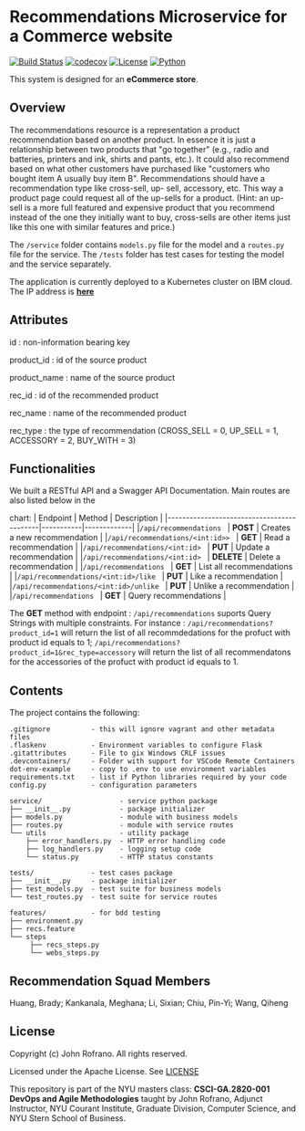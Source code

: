 # Recommendations Microservice for a Commerce website

[![Build Status](https://github.com/nyu-summer2022-devops/recommendations/actions/workflows/ci.yml/badge.svg)](https://github.com/nyu-summer2022-devops/recommendations/actions)
[![codecov](https://codecov.io/gh/nyu-summer2022-devops/recommendations/branch/master/graph/badge.svg?token=2QOVHKZ67W)](https://codecov.io/gh/nyu-summer2022-devops/recommendations)
[![License](https://img.shields.io/badge/License-Apache_2.0-blue.svg)](https://opensource.org/licenses/Apache-2.0)
[![Python](https://img.shields.io/badge/Language-Python-blue.svg)](https://python.org/)

This system is designed for an **eCommerce store**.

## Overview

The recommendations resource is a representation a product recommendation based on another product. In essence it is just a relationship between two products that "go
together" (e.g., radio and batteries, printers and ink, shirts and pants, etc.). It could also recommend based on what other customers have purchased like "customers who bought item A usually buy item B". Recommendations should have a recommendation type like cross-sell, up- sell, accessory, etc. This way a product page could request all of the up-sells for a product. (Hint: an up-sell is a more full featured and expensive product that you recommend instead of the one they initially want to buy, cross-sells are other items just like this one with similar features and price.)

The `/service` folder contains `models.py` file for the model and a `routes.py` file for the service. The `/tests` folder has test cases for testing the model and the service separately.

The application is currently deployed to a Kubernetes cluster on IBM cloud. The IP address is [**here**](http://159.122.175.152:31001/)

## Attributes

id : non-information bearing key

product_id : id of the source product

product_name : name of the source product

rec_id : id of the recommended product

rec_name : name of the recommended product

rec_type : the type of recommendation (CROSS_SELL = 0, UP_SELL = 1, ACCESSORY = 2, BUY_WITH = 3)

## Functionalities

We built a RESTful API and a Swagger API Documentation. Main routes are also listed below in the 

chart: 
| Endpoint                                  | Method    | Description |
|-------------------------------------------|-----------|-------------|
|`/api/recommendations `                    | **POST**  | Creates a new recommendation |
|`/api/recommendations/<int:id>> `          | **GET**   | Read a recommendation |
|`/api/recommendations/<int:id> `           | **PUT**   | Update a recommendation |
|`/api/recommendations/<int:id> `           | **DELETE**   | Delete a recommendation |
|`/api/recommendations `                    | **GET**   | List all recommendations |
|`/api/recommendations/<int:id>/like `      | **PUT**   | Like a recommendation |
|`/api/recommendations/<int:id>/unlike `    | **PUT**   | Unlike a recommendation |
|`/api/recommendations ` | **GET** | Query recommendations |

The **GET** method with endpoint : `/api/recommendations` suports Query Strings with multiple constraints. 
For instance : `/api/recommendations?product_id=1` will return the list of all recommdedations for the profuct with product id equals to 1;
`/api/recommendations?product_id=1&rec_type=accessory` will return the list of all recommendatons for the accessories of the profuct with product id equals to 1.

## Contents

The project contains the following:

```text
.gitignore          - this will ignore vagrant and other metadata files
.flaskenv           - Environment variables to configure Flask
.gitattributes      - File to gix Windows CRLF issues
.devcontainers/     - Folder with support for VSCode Remote Containers
dot-env-example     - copy to .env to use environment variables
requirements.txt    - list if Python libraries required by your code
config.py           - configuration parameters

service/                   - service python package
├── __init__.py            - package initializer
├── models.py              - module with business models
├── routes.py              - module with service routes
└── utils                  - utility package
    ├── error_handlers.py  - HTTP error handling code
    ├── log_handlers.py    - logging setup code
    └── status.py          - HTTP status constants

tests/              - test cases package
├── __init__.py     - package initializer
├── test_models.py  - test suite for business models
└── test_routes.py  - test suite for service routes

features/           - for bdd testing
├── environment.py
├── recs.feature
└── steps
     ├── recs_steps.py
     └── webs_steps.py
```

## Recommendation Squad Members

Huang, Brady;
Kankanala, Meghana;
Li, Sixian;
Chiu, Pin-Yi;
Wang, Qiheng

## License

Copyright (c) John Rofrano. All rights reserved.

Licensed under the Apache License. See [LICENSE](LICENSE)

This repository is part of the NYU masters class: **CSCI-GA.2820-001 DevOps and Agile Methodologies** taught by John Rofrano, Adjunct Instructor, NYU Courant Institute, Graduate Division, Computer Science, and NYU Stern School of Business.

